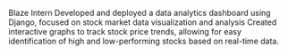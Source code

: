 Blaze Intern
Developed and deployed a data analytics dashboard using Django, focused on stock market data visualization and analysis
Created interactive graphs to track stock price trends, allowing for easy identification of high and low-performing stocks based on real-time data.
